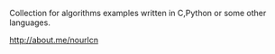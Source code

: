 
Collection for algorithms examples written in C,Python or some other languages.

http://about.me/nourlcn

